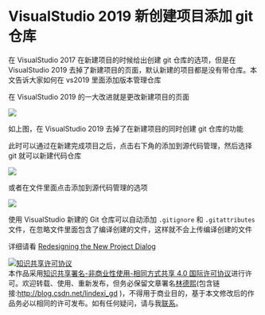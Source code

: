 # VisualStudio 2019 新创建项目添加 git 仓库

在 VisualStudio 2017 在新建项目的时候给出创建 git 仓库的选项，但是在 VisualStudio 2019 去掉了新建项目的页面，默认新建的项目都是没有带仓库。本文告诉大家如何在 vs2019 里面添加版本管理仓库

<!--more-->
<!-- csdn -->

在 VisualStudio 2019 的一大改进就是更改新建项目的页面

<!-- ![](image/VisualStudio 2019 新创建项目添加 git 仓库/VisualStudio 2019 新创建项目添加 git 仓库1.png) -->

![](http://image.acmx.xyz/lindexi%2F201972515142244)

如上图，在 VisualStudio 2019 去掉了在新建项目的同时创建 git 仓库的功能

此时可以通过在新建完成项目之后，点击右下角的添加到源代码管理，然后选择 git 就可以新建代码仓库

<!-- ![](image/VisualStudio 2019 新创建项目添加 git 仓库/VisualStudio 2019 新创建项目添加 git 仓库0.png) -->

![](http://image.acmx.xyz/lindexi%2F20197251534592)

或者在文件里面点击添加到源代码管理的选项

<!-- ![](image/VisualStudio 2019 新创建项目添加 git 仓库/VisualStudio 2019 新创建项目添加 git 仓库2.png) -->

![](http://image.acmx.xyz/lindexi%2F201972515630516)

使用 VisualStudio 新建的 Git 仓库可以自动添加 `.gitignore` 和 `.gitattributes` 文件，在忽略文件里面包含了编译创建的文件，这样就不会上传编译创建的文件

详细请看 [Redesigning the New Project Dialog](https://devblogs.microsoft.com/visualstudio/redesigning-the-new-project-dialog/ )

<a rel="license" href="http://creativecommons.org/licenses/by-nc-sa/4.0/"><img alt="知识共享许可协议" style="border-width:0" src="https://licensebuttons.net/l/by-nc-sa/4.0/88x31.png" /></a><br />本作品采用<a rel="license" href="http://creativecommons.org/licenses/by-nc-sa/4.0/">知识共享署名-非商业性使用-相同方式共享 4.0 国际许可协议</a>进行许可。欢迎转载、使用、重新发布，但务必保留文章署名[林德熙](http://blog.csdn.net/lindexi_gd)(包含链接:http://blog.csdn.net/lindexi_gd )，不得用于商业目的，基于本文修改后的作品务必以相同的许可发布。如有任何疑问，请与我[联系](mailto:lindexi_gd@163.com)。
